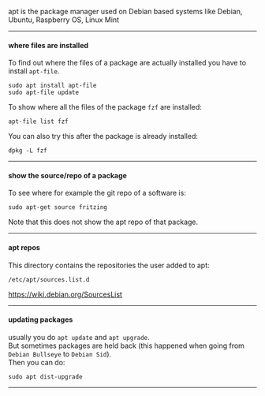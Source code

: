 apt is the package manager used on Debian based systems like Debian, Ubuntu, Raspberry OS, Linux Mint

***
#### where files are installed

To find out where the files of a package are actually installed you have to install `apt-file`.
```
sudo apt install apt-file
sudo apt-file update
```

To show where all the files of the package `fzf` are installed:
```
apt-file list fzf
```

You can also try this after the package is already installed:
```
dpkg -L fzf
```
***

#### show the source/repo of a package

To see where for example the git repo of a software is:
```
sudo apt-get source fritzing
```
Note that this does not show the apt repo of that package.


***

#### apt repos

This directory contains the repositories the user added to apt:
```
/etc/apt/sources.list.d
```

https://wiki.debian.org/SourcesList

***

#### updating packages

usually you do `apt update` and `apt upgrade`.\
But sometimes packages are held back (this happened when going from `Debian Bullseye` to `Debian Sid`).\
Then you can do:
```
sudo apt dist-upgrade
```
***
